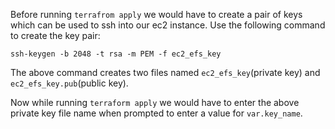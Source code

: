 Before running `terrafrom apply` we would have to create a pair of keys which can be used to ssh into our ec2 instance.
Use the following command to create the key pair:
```shell script
ssh-keygen -b 2048 -t rsa -m PEM -f ec2_efs_key
```
The above command creates two files named `ec2_efs_key`(private key) and `ec2_efs_key.pub`(public key).

Now while running `terraform apply` we would have to enter the above private key file name when prompted to enter a value for `var.key_name`.